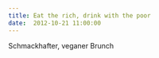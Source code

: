 ```yaml
---
title: Eat the rich, drink with the poor
date:  2012-10-21 11:00:00
---
```


Schmackhafter, veganer Brunch

